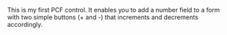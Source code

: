 This is my first PCF control.  It enables you to add a number field to a form with two simple buttons (+ and -) that increments and decrements accordingly.
